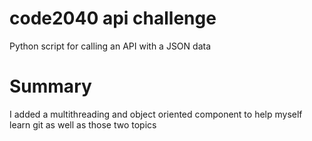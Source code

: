 # code2040 api challenge
Python script for calling an API with a JSON data

# Summary
I added a multithreading and object oriented component to help myself learn git as well as those two topics
